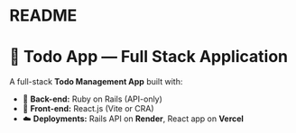 # README

# 📝 Todo App — Full Stack Application

A full-stack **Todo Management App** built with:

- 🧠 **Back-end:** Ruby on Rails (API-only)
- 🎨 **Front-end:** React.js (Vite or CRA)
- ☁️ **Deployments:** Rails API on **Render**, React app on **Vercel**
